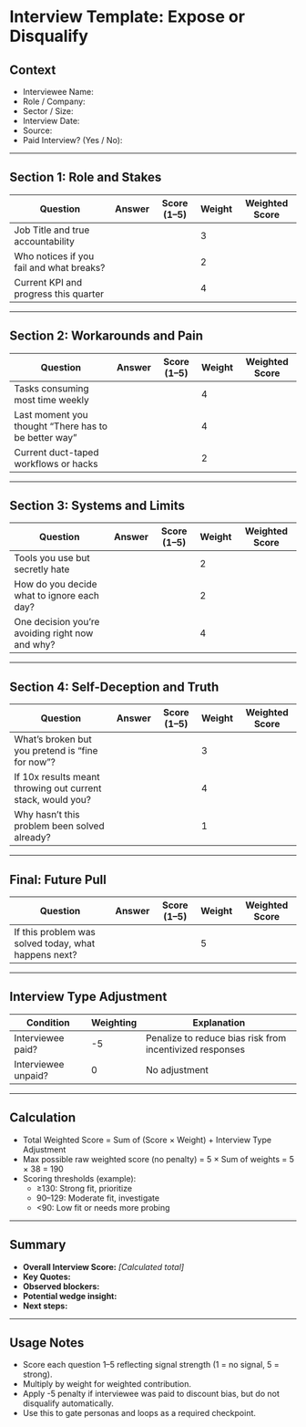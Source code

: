 # Interview Template: Expose or Disqualify

## Context

- Interviewee Name:
- Role / Company:
- Sector / Size:
- Interview Date:
- Source:
- Paid Interview? (Yes / No):

---

## Section 1: Role and Stakes

| Question                                 | Answer | Score (1–5) | Weight | Weighted Score |
| ---------------------------------------- | ------ | ----------- | ------ | -------------- |
| Job Title and true accountability        |        |             | 3      |                |
| Who notices if you fail and what breaks? |        |             | 2      |                |
| Current KPI and progress this quarter    |        |             | 4      |                |

---

## Section 2: Workarounds and Pain

| Question                                             | Answer | Score (1–5) | Weight | Weighted Score |
| ---------------------------------------------------- | ------ | ----------- | ------ | -------------- |
| Tasks consuming most time weekly                     |        |             | 4      |                |
| Last moment you thought “There has to be better way” |        |             | 4      |                |
| Current duct-taped workflows or hacks                |        |             | 2      |                |

---

## Section 3: Systems and Limits

| Question                                        | Answer | Score (1–5) | Weight | Weighted Score |
| ----------------------------------------------- | ------ | ----------- | ------ | -------------- |
| Tools you use but secretly hate                 |        |             | 2      |                |
| How do you decide what to ignore each day?      |        |             | 2      |                |
| One decision you’re avoiding right now and why? |        |             | 4      |                |

---

## Section 4: Self-Deception and Truth

| Question                                                    | Answer | Score (1–5) | Weight | Weighted Score |
| ----------------------------------------------------------- | ------ | ----------- | ------ | -------------- |
| What’s broken but you pretend is “fine for now”?            |        |             | 3      |                |
| If 10x results meant throwing out current stack, would you? |        |             | 4      |                |
| Why hasn’t this problem been solved already?                |        |             | 1      |                |

---

## Final: Future Pull

| Question                                             | Answer | Score (1–5) | Weight | Weighted Score |
| ---------------------------------------------------- | ------ | ----------- | ------ | -------------- |
| If this problem was solved today, what happens next? |        |             | 5      |                |

---

## Interview Type Adjustment

| Condition           | Weighting | Explanation                                              |
| ------------------- | --------- | -------------------------------------------------------- |
| Interviewee paid?   | -5        | Penalize to reduce bias risk from incentivized responses |
| Interviewee unpaid? | 0         | No adjustment                                            |

---

## Calculation

- Total Weighted Score = Sum of (Score × Weight) + Interview Type Adjustment
- Max possible raw weighted score (no penalty) = 5 × Sum of weights = 5 × 38 = 190
- Scoring thresholds (example):
  - ≥130: Strong fit, prioritize
  - 90–129: Moderate fit, investigate
  - <90: Low fit or needs more probing

---

## Summary

- **Overall Interview Score:** _[Calculated total]_
- **Key Quotes:**
- **Observed blockers:**
- **Potential wedge insight:**
- **Next steps:**

---

## Usage Notes

- Score each question 1–5 reflecting signal strength (1 = no signal, 5 = strong).
- Multiply by weight for weighted contribution.
- Apply -5 penalty if interviewee was paid to discount bias, but do not disqualify automatically.
- Use this to gate personas and loops as a required checkpoint.
